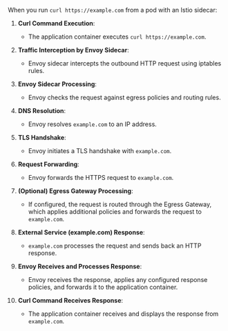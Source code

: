 When you run `curl https://example.com` from a pod with an Istio sidecar:

1. **Curl Command Execution**:
   - The application container executes `curl https://example.com`.

2. **Traffic Interception by Envoy Sidecar**:
   - Envoy sidecar intercepts the outbound HTTP request using iptables rules.

3. **Envoy Sidecar Processing**:
   - Envoy checks the request against egress policies and routing rules.

4. **DNS Resolution**:
   - Envoy resolves `example.com` to an IP address.

5. **TLS Handshake**:
   - Envoy initiates a TLS handshake with `example.com`.

6. **Request Forwarding**:
   - Envoy forwards the HTTPS request to `example.com`.

7. **(Optional) Egress Gateway Processing**:
   - If configured, the request is routed through the Egress Gateway, which applies additional policies and forwards the request to `example.com`.

8. **External Service (example.com) Response**:
   - `example.com` processes the request and sends back an HTTP response.

9. **Envoy Receives and Processes Response**:
   - Envoy receives the response, applies any configured response policies, and forwards it to the application container.

10. **Curl Command Receives Response**:
    - The application container receives and displays the response from `example.com`.

